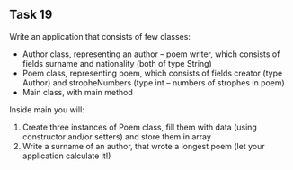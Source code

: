 ## Task 19

Write an application that consists of few classes:
- Author class, representing an author – poem writer, which consists of fields surname
and nationality (both of type String)
- Poem class, representing poem, which consists of fields creator (type Author) and
stropheNumbers (type int – numbers of strophes in poem)
- Main class, with main method

Inside main you will:
1. Create three instances of Poem class, fill them with data (using constructor
and/or setters) and store them in array
2. Write a surname of an author, that wrote a longest poem (let your application
calculate it!)